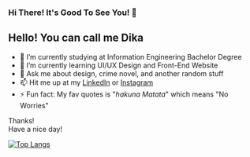### Hi There! It's Good To See You! 👋

## Hello! You can call me Dika

- 🔭 I’m currently studying at Information Engineering Bachelor Degree
- 🌱 I’m currently learning UI/UX Design and Front-End Website
- 💬 Ask me about design, crime novel, and another random stuff
- 📫 Hit me up at my [LinkedIn](https://www.linkedin.com/in/pramudya-kusuma-hardika-284b481b7/) or [Instagram](http://instagram.com/xydik_)
- ⚡ Fun fact: My fav quotes is "_hakuna Matata_" which means "No Worries"  

Thanks!  
Have a nice day!  

[![Top Langs](https://github-readme-stats.vercel.app/api/top-langs/?username=pramudyadika&layout=compact)](https://github.com/pramudyadika/github-readme-stats)  

